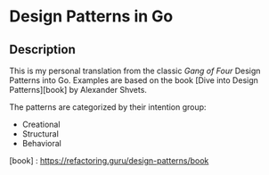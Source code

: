 # Design Patterns in Go

## Description
This is my personal translation from the classic *Gang of Four* Design Patterns into Go. Examples are based on the book [Dive into Design Patterns][book] by Alexander Shvets.

The patterns are categorized by their intention group:
- Creational
- Structural
- Behavioral

[book] : https://refactoring.guru/design-patterns/book
